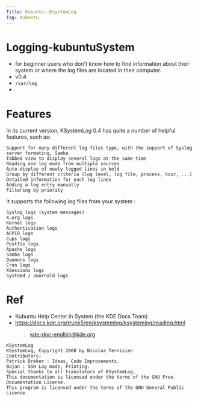 ```yaml
---
Title: Kubuntu::KsystemLog
Tag: Kubuntu
---
```



# Logging-kubuntuSystem  

-  for beginner users who don't know how to find information about their system or where the log files are located in their computer.
- v0.4
- `/var/log`
-

# Features
In its current version, KSystemLog 0.4 has quite a number of helpful features, such as:

```
Support for many different log files type, with the support of Syslog server formating, Samba
Tabbed view to display several logs at the same time
Reading one log mode from multiple sources
Auto-display of newly logged lines in bold
Group by different criteria (log level, log file, process, hour, ...)
Detailed information for each log lines
Adding a log entry manually
Filtering by priority
```

It supports the following log files from your system :
```
Syslog logs (system messages)
X.org logs
Kernel logs
Authentication logs
ACPID logs
Cups logs
Postfix logs
Apache logs
Samba logs
Daemons logs
Cron logs
XSessions logs
Systemd / Journald logs
```


# Ref
- Kubuntu Help Center in System (the KDE Docs Team)
- https://docs.kde.org/trunk5/en/ksystemlog/ksystemlog/reading.html
    > kde-doc-english@kde.org

```
KSystemLog
KSystemLog, Copyright 2008 by Nicolas Ternisien
Contributors:
Patrick Dreker : Ideas, Code Improvements.
Bojan : SSH Log mode, Printing.
Special thanks to all translators of KSystemLog.
This documentation is licensed under the terms of the GNU Free Documentation License.
This program is licensed under the terms of the GNU General Public License.
```
